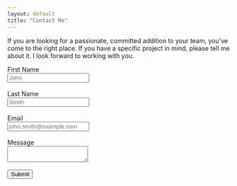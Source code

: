 ```yaml
---
layout: default
title: "Contact Me"
---
```

If you are looking for a passionate, committed addition to your team, you've come to the right place. If you have a specific project in mind, please tell me about it. I look forward to working with you.
<form action="https://formspree.io/f/mqkwkbyq" method="POST">
<label for="fname">First Name</label>
    <br />
    <input type="text" id="fname" name="firstname" placeholder="John">
    <br />
    <br />
    <label for="lname">Last Name</label>
    <br />
    <input type="text" id="lname" name="lastname" placeholder="Smith">
    <br />
    <br />
    <label for="email">Email</label>
    <br />
    <input type="text" id="email" name="_replyto" placeholder="john.smith@example.com">
    <br />
    <br />
    <label for="message">Message</label>
    <br />
    <textarea id="message" name="message" placeholder=""></textarea>
    <br />
    <br />
    <input type="submit" name="submit" value="Submit" style="">
</form>
